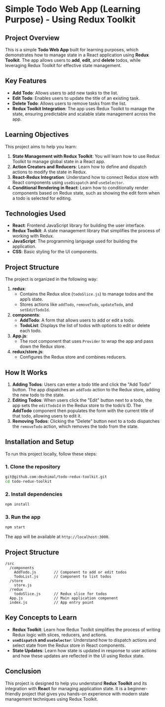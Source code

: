 # Simple Todo Web App (Learning Purpose) - Using Redux Toolkit

## Project Overview

This is a simple **Todo Web App** built for learning purposes, which demonstrates how to manage state in a React application using **Redux Toolkit**. The app allows users to **add**, **edit**, and **delete** todos, while leveraging Redux Toolkit for effective state management.

## Key Features

- **Add Todo**: Allows users to add new tasks to the list.
- **Edit Todo**: Enables users to update the title of an existing task.
- **Delete Todo**: Allows users to remove tasks from the list.
- **Redux Toolkit Integration**: The app uses Redux Toolkit to manage the state, ensuring predictable and scalable state management across the app.

## Learning Objectives

This project aims to help you learn:

1. **State Management with Redux Toolkit**: You will learn how to use Redux Toolkit to manage global state in a React app.
2. **Action Creators and Reducers**: Learn how to define and dispatch actions to modify the state in Redux.
3. **React-Redux Integration**: Understand how to connect Redux store with React components using `useDispatch` and `useSelector`.
4. **Conditional Rendering in React**: Learn how to conditionally render components based on Redux state, such as showing the edit form when a todo is selected for editing.

## Technologies Used

- **React**: Frontend JavaScript library for building the user interface.
- **Redux Toolkit**: A state management library that simplifies the process of working with Redux.
- **JavaScript**: The programming language used for building the application.
- **CSS**: Basic styling for the UI components.

## Project Structure

The project is organized in the following way:

1. **redux**:
   - Contains the Redux slice (`todoSlice.js`) to manage todos and the app’s state.
   - Stores actions like `addTodo`, `removeTodo`, `updateTodo`, and `setEditTodoId`.
2. **components**:
   - **AddTodo**: A form that allows users to add or edit a todo.
   - **TodoList**: Displays the list of todos with options to edit or delete each todo.
3. **App.js**:
   - The root component that uses `Provider` to wrap the app and pass down the Redux store.
4. **redux/store.js**:
   - Configures the Redux store and combines reducers.

## How It Works

1. **Adding Todos**: Users can enter a todo title and click the "Add Todo" button. The app dispatches an `addTodo` action to the Redux store, adding the new todo to the state.
2. **Editing Todos**: When users click the "Edit" button next to a todo, the app sets the `editTodoId` in the Redux store to the todo’s ID. The **AddTodo** component then populates the form with the current title of that todo, allowing users to edit it.
3. **Removing Todos**: Clicking the "Delete" button next to a todo dispatches the `removeTodo` action, which removes the todo from the state.

## Installation and Setup

To run this project locally, follow these steps:

### 1. Clone the repository

```bash
git@github.com:devhimal/todo-redux-toolkit.git
cd todo-redux-toolkit
```

### 2. Install dependencies

```bash
npm install
```

### 3. Run the app

```bash
npm start
```

The app will be available at `http://localhost:3000`.

## Project Structure

```
/src
  /components
    AddTodo.js        // Component to add or edit todos
    TodoList.js       // Component to list todos
  /store
    store.js
  /redux
    todoSlice.js      // Redux slice for todos
  App.js              // Main application component
  index.js            // App entry point
```

## Key Concepts to Learn

- **Redux Toolkit**: Learn how Redux Toolkit simplifies the process of writing Redux logic with slices, reducers, and actions.
- **`useDispatch` and `useSelector`**: Understand how to dispatch actions and select state from the Redux store in React components.
- **State Updates**: Learn how state is updated in response to user actions and how these updates are reflected in the UI using Redux state.

## Conclusion

This project is designed to help you understand **Redux Toolkit** and its integration with **React** for managing application state. It is a beginner-friendly project that gives you hands-on experience with modern state management techniques using Redux Toolkit.
